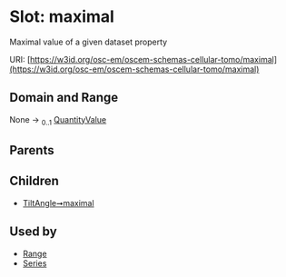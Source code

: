 
# Slot: maximal

Maximal value of a given dataset property

URI: [https://w3id.org/osc-em/oscem-schemas-cellular-tomo/maximal](https://w3id.org/osc-em/oscem-schemas-cellular-tomo/maximal)


## Domain and Range

None &#8594;  <sub>0..1</sub> [QuantityValue](QuantityValue.md)

## Parents


## Children

 *  [TiltAngle➞maximal](TiltAngle_maximal.md)

## Used by

 * [Range](Range.md)
 * [Series](Series.md)

